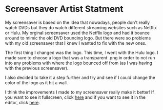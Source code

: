 # Screensaver Artist Statment

My screensaver is based on the idea that nowadays, people don't really watch DVDs but they do watch different streaming websites such as Netflix or Hulu. My orginal screensaver used the Netflix logo and had it bounce around to mimic the old DVD bouncing logo. But there were so problems with my old screensaver that I knew I wanted to fix with the new ones. 

The first thing I changed was the logo. This time, I went with the Hulu logo. I made sure to choose a logo that was a transparent .png in order to not run into any problems with where the logo bounced off from (as I was having with the previous screensaver). 

I also decided to take it a step further and try and see if I could change the color of the logo as it hit a wall. 

I think the improvements I made to my screensaver really make it better! If you want to see it fullscreen, click [here](https://editor.p5js.org/sprice3/full/-GxluiSPw) and if you want to see it in the editor, click [here](https://editor.p5js.org/sprice3/sketches/-GxluiSPw). 
